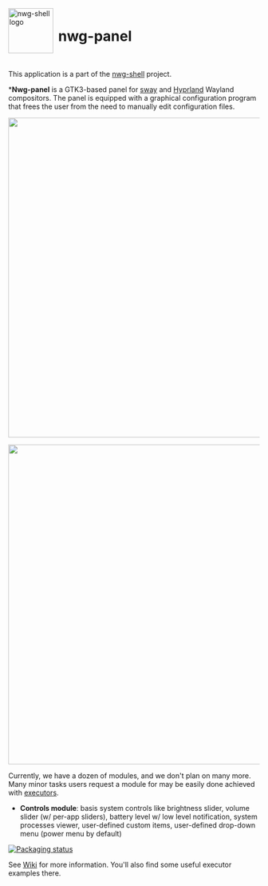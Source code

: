 <img src="https://github.com/nwg-piotr/nwg-panel/assets/20579136/36327f89-05b8-420d-998a-8f5f7d385545" width="90" style="margin-right:10px" align=left alt="nwg-shell logo">
<H1>nwg-panel</H1><br>

This application is a part of the [nwg-shell](https://nwg-piotr.github.io/nwg-shell) project.

***Nwg-panel** is a GTK3-based panel for [sway](https://github.com/swaywm/sway) and [Hyprland](https://github.com/hyprwm/Hyprland) 
Wayland compositors. The panel is equipped with a graphical configuration program that frees the user from the need to 
manually edit configuration files.

<img src="https://github.com/nwg-piotr/nwg-panel/assets/20579136/09866188-6819-4dfb-99df-40af53be859b" width=640><br>

<img src="https://github.com/nwg-piotr/nwg-panel/assets/20579136/1aeb8990-f355-4ba9-80e3-9aa2a46730ca" width=640>

Currently, we have a dozen of modules, and we don't plan on many more. Many minor tasks users request a module for may 
be easily done achieved with [executors](https://github.com/nwg-piotr/nwg-panel/wiki/modules:-Executor).

- **Controls module**: basis system controls like brightness slider, volume slider (w/ per-app sliders), battery 
level w/ low level notification, system processes viewer, user-defined custom items, user-defined drop-down menu (power menu by default)





[![Packaging status](https://repology.org/badge/vertical-allrepos/nwg-panel.svg)](https://repology.org/project/nwg-panel/versions)

See [Wiki](https://github.com/nwg-piotr/nwg-panel/wiki) for more information. You'll also find some useful
executor examples there.
